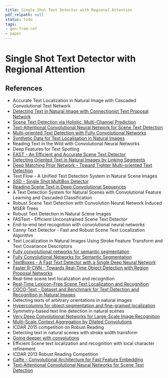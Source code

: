 ```yaml
---
title: Single Shot Text Detector with Regional Attention
pdf_relpath: null
status: todo
tags:
- gen-from-ref
- paper
---
```


# Single Shot Text Detector with Regional Attention

## References

- Accurate Text Localization in Natural Image with Cascaded Convolutional Text Network
- [Detecting Text in Natural Image with Connectionist Text Proposal Network](./detecting-text-in-natural-image-with-connectionist-text-proposal-network.md)
- [Scene Text Detection via Holistic, Multi-Channel Prediction](./scene-text-detection-via-holistic-multi-channel-prediction.md)
- [Text-Attentional Convolutional Neural Network for Scene Text Detection](./text-attentional-convolutional-neural-network-for-scene-text-detection.md)
- [Multi-oriented Text Detection with Fully Convolutional Networks](./multi-oriented-text-detection-with-fully-convolutional-networks.md)
- [Synthetic Data for Text Localisation in Natural Images](./synthetic-data-for-text-localisation-in-natural-images.md)
- Reading Text in the Wild with Convolutional Neural Networks
- Deep Features for Text Spotting
- [EAST - An Efficient and Accurate Scene Text Detector](./east-an-efficient-and-accurate-scene-text-detector.md)
- [Detecting Oriented Text in Natural Images by Linking Segments](./detecting-oriented-text-in-natural-images-by-linking-segments.md)
- [Deep Matching Prior Network - Toward Tighter Multi-oriented Text Detection](./deep-matching-prior-network-toward-tighter-multi-oriented-text-detection.md)
- Text Flow - A Unified Text Detection System in Natural Scene Images
- [SSD - Single Shot MultiBox Detector](./ssd-single-shot-multibox-detector.md)
- [Reading Scene Text in Deep Convolutional Sequences](./reading-scene-text-in-deep-convolutional-sequences.md)
- A Text Detection System for Natural Scenes with Convolutional Feature Learning and Cascaded Classification
- Robust Scene Text Detection with Convolution Neural Network Induced MSER Trees
- Robust Text Detection in Natural Scene Images
- FASText - Efficient Unconstrained Scene Text Detector
- End-to-end text recognition with convolutional neural networks
- Canny Text Detector - Fast and Robust Scene Text Localization Algorithm
- Text Localization in Natural Images Using Stroke Feature Transform and Text Covariance Descriptors
- [Fully convolutional networks for semantic segmentation](./fully-convolutional-networks-for-semantic-segmentation.md)
- [Fully Convolutional Networks for Semantic Segmentation](./fully-convolutional-networks-for-semantic-segmentation.md)
- [TextBoxes - A Fast Text Detector with a Single Deep Neural Network](./textboxes-a-fast-text-detector-with-a-single-deep-neural-network.md)
- [Faster R-CNN - Towards Real-Time Object Detection with Region Proposal Networks](./faster-r-cnn-towards-real-time-object-detection-with-region-proposal-networks.md)
- Real-time scene text localization and recognition
- [Real-Time Lexicon-Free Scene Text Localization and Recognition](./real-time-lexicon-free-scene-text-localization-and-recognition.md)
- [COCO-Text - Dataset and Benchmark for Text Detection and Recognition in Natural Images](./coco-text-dataset-and-benchmark-for-text-detection-and-recognition-in-natural-images.md)
- Detecting texts of arbitrary orientations in natural images
- [Hypercolumns for object segmentation and fine-grained localization](./hypercolumns-for-object-segmentation-and-fine-grained-localization.md)
- Symmetry-based text line detection in natural scenes
- [Very Deep Convolutional Networks for Large-Scale Image Recognition](./very-deep-convolutional-networks-for-large-scale-image-recognition.md)
- [Multi-Scale Context Aggregation by Dilated Convolutions](./multi-scale-context-aggregation-by-dilated-convolutions.md)
- ICDAR 2015 competition on Robust Reading
- Detecting text in natural scenes with stroke width transform
- [Going deeper with convolutions](./going-deeper-with-convolutions.md)
- Efficient Scene text localization and recognition with local character refinement
- ICDAR 2013 Robust Reading Competition
- [Caffe - Convolutional Architecture for Fast Feature Embedding](./caffe-convolutional-architecture-for-fast-feature-embedding.md)
- [Text-Attentional Convolutional Neural Networks for Scene Text Detection](./text-attentional-convolutional-neural-networks-for-scene-text-detection.md)
